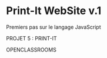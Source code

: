 # Print-It WebSite v.1

Premiers pas sur le langage JavaScript

PROJET 5 : PRINT-IT

OPENCLASSROOMS
